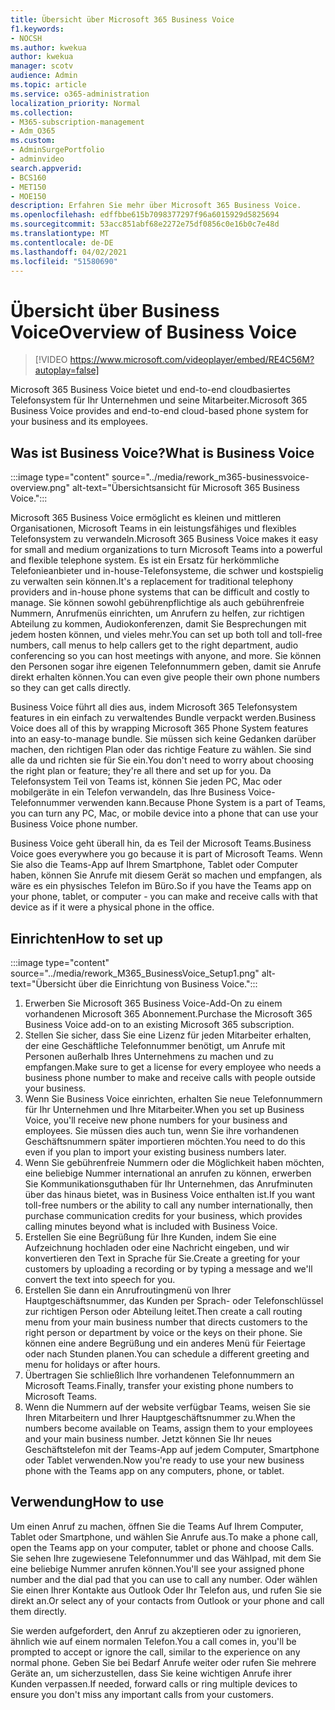 ```yaml
---
title: Übersicht über Microsoft 365 Business Voice
f1.keywords:
- NOCSH
ms.author: kwekua
author: kwekua
manager: scotv
audience: Admin
ms.topic: article
ms.service: o365-administration
localization_priority: Normal
ms.collection:
- M365-subscription-management
- Adm_O365
ms.custom:
- AdminSurgePortfolio
- adminvideo
search.appverid:
- BCS160
- MET150
- MOE150
description: Erfahren Sie mehr über Microsoft 365 Business Voice.
ms.openlocfilehash: edffbbe615b7098377297f96a6015929d5825694
ms.sourcegitcommit: 53acc851abf68e2272e75df0856c0e16b0c7e48d
ms.translationtype: MT
ms.contentlocale: de-DE
ms.lasthandoff: 04/02/2021
ms.locfileid: "51580690"
---
```

# <a name="overview-of-business-voice"></a><span data-ttu-id="82612-103">Übersicht über Business Voice</span><span class="sxs-lookup"><span data-stu-id="82612-103">Overview of Business Voice</span></span>

> [!VIDEO https://www.microsoft.com/videoplayer/embed/RE4C56M?autoplay=false]

<span data-ttu-id="82612-104">Microsoft 365 Business Voice bietet und end-to-end cloudbasiertes Telefonsystem für Ihr Unternehmen und seine Mitarbeiter.</span><span class="sxs-lookup"><span data-stu-id="82612-104">Microsoft 365 Business Voice provides and end-to-end cloud-based phone system for your business and its employees.</span></span>

## <a name="what-is-business-voice"></a><span data-ttu-id="82612-105">Was ist Business Voice?</span><span class="sxs-lookup"><span data-stu-id="82612-105">What is Business Voice</span></span>

:::image type="content" source="../media/rework_m365-businessvoice-overview.png" alt-text="Übersichtsansicht für Microsoft 365 Business Voice.":::

<span data-ttu-id="82612-107">Microsoft 365 Business Voice ermöglicht es kleinen und mittleren Organisationen, Microsoft Teams in ein leistungsfähiges und flexibles Telefonsystem zu verwandeln.</span><span class="sxs-lookup"><span data-stu-id="82612-107">Microsoft 365 Business Voice makes it easy for small and medium organizations to turn Microsoft Teams into a powerful and flexible telephone system.</span></span> <span data-ttu-id="82612-108">Es ist ein Ersatz für herkömmliche Telefonieanbieter und in-house-Telefonsysteme, die schwer und kostspielig zu verwalten sein können.</span><span class="sxs-lookup"><span data-stu-id="82612-108">It's a replacement for traditional telephony providers and in-house phone systems that can be difficult and costly to manage.</span></span> <span data-ttu-id="82612-109">Sie können sowohl gebührenpflichtige als auch gebührenfreie Nummern, Anrufmenüs einrichten, um Anrufern zu helfen, zur richtigen Abteilung zu kommen, Audiokonferenzen, damit Sie Besprechungen mit jedem hosten können, und vieles mehr.</span><span class="sxs-lookup"><span data-stu-id="82612-109">You can set up both toll and toll-free numbers, call menus to help callers get to the right department, audio conferencing so you can host meetings with anyone, and more.</span></span> <span data-ttu-id="82612-110">Sie können den Personen sogar ihre eigenen Telefonnummern geben, damit sie Anrufe direkt erhalten können.</span><span class="sxs-lookup"><span data-stu-id="82612-110">You can even give people their own phone numbers so they can get calls directly.</span></span>

<span data-ttu-id="82612-111">Business Voice führt all dies aus, indem Microsoft 365 Telefonsystem features in ein einfach zu verwaltendes Bundle verpackt werden.</span><span class="sxs-lookup"><span data-stu-id="82612-111">Business Voice does all of this by wrapping Microsoft 365 Phone System features into an easy-to-manage bundle.</span></span> <span data-ttu-id="82612-112">Sie müssen sich keine Gedanken darüber machen, den richtigen Plan oder das richtige Feature zu wählen. Sie sind alle da und richten sie für Sie ein.</span><span class="sxs-lookup"><span data-stu-id="82612-112">You don't need to worry about choosing the right plan or feature; they're all there and set up for you.</span></span> <span data-ttu-id="82612-113">Da Telefonsystem Teil von Teams ist, können Sie jeden PC, Mac oder mobilgeräte in ein Telefon verwandeln, das Ihre Business Voice-Telefonnummer verwenden kann.</span><span class="sxs-lookup"><span data-stu-id="82612-113">Because Phone System is a part of Teams, you can turn any PC, Mac, or mobile device into a phone that can use your Business Voice phone number.</span></span>

<span data-ttu-id="82612-114">Business Voice geht überall hin, da es Teil der Microsoft Teams.</span><span class="sxs-lookup"><span data-stu-id="82612-114">Business Voice goes everywhere you go because it is part of Microsoft Teams.</span></span> <span data-ttu-id="82612-115">Wenn Sie also die Teams-App auf Ihrem Smartphone, Tablet oder Computer haben, können Sie Anrufe mit diesem Gerät so machen und empfangen, als wäre es ein physisches Telefon im Büro.</span><span class="sxs-lookup"><span data-stu-id="82612-115">So if you have the Teams app on your phone, tablet, or computer - you can make and receive calls with that device as if it were a physical phone in the office.</span></span>

## <a name="how-to-set-up"></a><span data-ttu-id="82612-116">Einrichten</span><span class="sxs-lookup"><span data-stu-id="82612-116">How to set up</span></span>

:::image type="content" source="../media/rework_M365_BusinessVoice_Setup1.png" alt-text="Übersicht über die Einrichtung von Business Voice.":::

1. <span data-ttu-id="82612-118">Erwerben Sie Microsoft 365 Business Voice-Add-On zu einem vorhandenen Microsoft 365 Abonnement.</span><span class="sxs-lookup"><span data-stu-id="82612-118">Purchase the Microsoft 365 Business Voice add-on to an existing Microsoft 365 subscription.</span></span>
1. <span data-ttu-id="82612-119">Stellen Sie sicher, dass Sie eine Lizenz für jeden Mitarbeiter erhalten, der eine Geschäftliche Telefonnummer benötigt, um Anrufe mit Personen außerhalb Ihres Unternehmens zu machen und zu empfangen.</span><span class="sxs-lookup"><span data-stu-id="82612-119">Make sure to get a license for every employee who needs a business phone number to make and receive calls with people outside your business.</span></span>
1. <span data-ttu-id="82612-120">Wenn Sie Business Voice einrichten, erhalten Sie neue Telefonnummern für Ihr Unternehmen und Ihre Mitarbeiter.</span><span class="sxs-lookup"><span data-stu-id="82612-120">When you set up Business Voice, you'll receive new phone numbers for your business and employees.</span></span> <span data-ttu-id="82612-121">Sie müssen dies auch tun, wenn Sie ihre vorhandenen Geschäftsnummern später importieren möchten.</span><span class="sxs-lookup"><span data-stu-id="82612-121">You need to do this even if you plan to import your existing business numbers later.</span></span>
1. <span data-ttu-id="82612-122">Wenn Sie gebührenfreie Nummern oder die Möglichkeit haben möchten, eine beliebige Nummer international an anrufen zu können, erwerben Sie Kommunikationsguthaben für Ihr Unternehmen, das Anrufminuten über das hinaus bietet, was in Business Voice enthalten ist.</span><span class="sxs-lookup"><span data-stu-id="82612-122">If you want toll-free numbers or the ability to call any number internationally, then purchase communication credits for your business, which provides calling minutes beyond what is included with Business Voice.</span></span>
1. <span data-ttu-id="82612-123">Erstellen Sie eine Begrüßung für Ihre Kunden, indem Sie eine Aufzeichnung hochladen oder eine Nachricht eingeben, und wir konvertieren den Text in Sprache für Sie.</span><span class="sxs-lookup"><span data-stu-id="82612-123">Create a greeting for your customers by uploading a recording or by typing a message and we'll convert the text into speech for you.</span></span>
1. <span data-ttu-id="82612-124">Erstellen Sie dann ein Anrufroutingmenü von Ihrer Hauptgeschäftsnummer, das Kunden per Sprach- oder Telefonschlüssel zur richtigen Person oder Abteilung leitet.</span><span class="sxs-lookup"><span data-stu-id="82612-124">Then create a call routing menu from your main business number that directs customers to the right person or department by voice or the keys on their phone.</span></span> <span data-ttu-id="82612-125">Sie können eine andere Begrüßung und ein anderes Menü für Feiertage oder nach Stunden planen.</span><span class="sxs-lookup"><span data-stu-id="82612-125">You can schedule a different greeting and menu for holidays or after hours.</span></span>
1. <span data-ttu-id="82612-126">Übertragen Sie schließlich Ihre vorhandenen Telefonnummern an Microsoft Teams.</span><span class="sxs-lookup"><span data-stu-id="82612-126">Finally, transfer your existing phone numbers to Microsoft Teams.</span></span>
1. <span data-ttu-id="82612-127">Wenn die Nummern auf der website verfügbar Teams, weisen Sie sie Ihren Mitarbeitern und Ihrer Hauptgeschäftsnummer zu.</span><span class="sxs-lookup"><span data-stu-id="82612-127">When the numbers become available on Teams, assign them to your employees and your main business number.</span></span> <span data-ttu-id="82612-128">Jetzt können Sie Ihr neues Geschäftstelefon mit der Teams-App auf jedem Computer, Smartphone oder Tablet verwenden.</span><span class="sxs-lookup"><span data-stu-id="82612-128">Now you're ready to use your new business phone with the Teams app on any computers, phone, or tablet.</span></span>

## <a name="how-to-use"></a><span data-ttu-id="82612-129">Verwendung</span><span class="sxs-lookup"><span data-stu-id="82612-129">How to use</span></span>

<span data-ttu-id="82612-130">Um einen Anruf zu machen, öffnen Sie die Teams Auf Ihrem Computer, Tablet oder Smartphone, und wählen Sie Anrufe aus.</span><span class="sxs-lookup"><span data-stu-id="82612-130">To make a phone call, open the Teams app on your computer, tablet or phone and choose Calls.</span></span> <span data-ttu-id="82612-131">Sie sehen Ihre zugewiesene Telefonnummer und das Wählpad, mit dem Sie eine beliebige Nummer anrufen können.</span><span class="sxs-lookup"><span data-stu-id="82612-131">You'll see your assigned phone number and the dial pad that you can use to call any number.</span></span> <span data-ttu-id="82612-132">Oder wählen Sie einen Ihrer Kontakte aus Outlook Oder Ihr Telefon aus, und rufen Sie sie direkt an.</span><span class="sxs-lookup"><span data-stu-id="82612-132">Or select any of your contacts from Outlook or your phone and call them directly.</span></span>

<span data-ttu-id="82612-133">Sie werden aufgefordert, den Anruf zu akzeptieren oder zu ignorieren, ähnlich wie auf einem normalen Telefon.</span><span class="sxs-lookup"><span data-stu-id="82612-133">You a call comes in, you'll be prompted to accept or ignore the call, similar to the experience on any normal phone.</span></span> <span data-ttu-id="82612-134">Geben Sie bei Bedarf Anrufe weiter oder rufen Sie mehrere Geräte an, um sicherzustellen, dass Sie keine wichtigen Anrufe ihrer Kunden verpassen.</span><span class="sxs-lookup"><span data-stu-id="82612-134">If needed, forward calls or ring multiple devices to ensure you don't miss any important calls from your customers.</span></span>